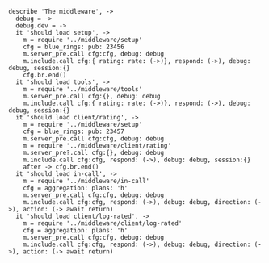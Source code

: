     describe 'The middleware', ->
      debug = ->
      debug.dev = ->
      it 'should load setup', ->
        m = require '../middleware/setup'
        cfg = blue_rings: pub: 23456
        m.server_pre.call cfg:cfg, debug: debug
        m.include.call cfg:{ rating: rate: (->)}, respond: (->), debug: debug, session:{}
        cfg.br.end()
      it 'should load tools', ->
        m = require '../middleware/tools'
        m.server_pre.call cfg:{}, debug: debug
        m.include.call cfg:{ rating: rate: (->)}, respond: (->), debug: debug, session:{}
      it 'should load client/rating', ->
        m = require '../middleware/setup'
        cfg = blue_rings: pub: 23457
        m.server_pre.call cfg:cfg, debug: debug
        m = require '../middleware/client/rating'
        m.server_pre?.call cfg:{}, debug: debug
        m.include.call cfg:cfg, respond: (->), debug: debug, session:{}
        after -> cfg.br.end()
      it 'should load in-call', ->
        m = require '../middleware/in-call'
        cfg = aggregation: plans: 'h'
        m.server_pre.call cfg:cfg, debug: debug
        m.include.call cfg:cfg, respond: (->), debug: debug, direction: (->), action: (-> await return)
      it 'should load client/log-rated', ->
        m = require '../middleware/client/log-rated'
        cfg = aggregation: plans: 'h'
        m.server_pre.call cfg:cfg, debug: debug
        m.include.call cfg:cfg, respond: (->), debug: debug, direction: (->), action: (-> await return)
